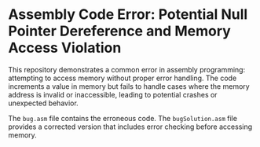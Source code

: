 # Assembly Code Error: Potential Null Pointer Dereference and Memory Access Violation

This repository demonstrates a common error in assembly programming: attempting to access memory without proper error handling. The code increments a value in memory but fails to handle cases where the memory address is invalid or inaccessible, leading to potential crashes or unexpected behavior.

The `bug.asm` file contains the erroneous code. The `bugSolution.asm` file provides a corrected version that includes error checking before accessing memory.